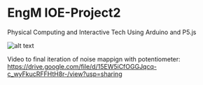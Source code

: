 # EngM IOE-Project2

Physical Computing and Interactive Tech
Using Arduino and P5.js

![alt text](https://github.com/yoyomomo/IOE-Project2/blob/imgs/img1.png?raw=true)

Video to final iteration of noise mappign with potentiometer:
https://drive.google.com/file/d/15EW5iCfOGGJqcq-c_wyFkucRFFHtH8r-/view?usp=sharing

